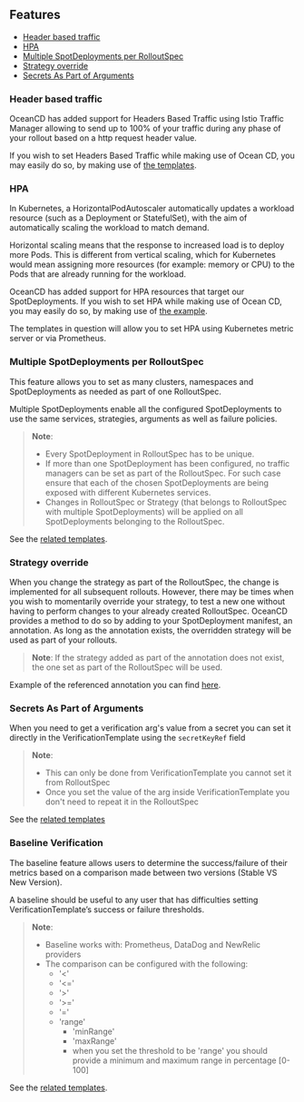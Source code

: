 ## Features

- [Header based traffic](#header-based-traffic)
- [HPA](#hpa)
- [Multiple SpotDeployments per RolloutSpec](#multiple-spotdeployments-per-rolloutspec)
- [Strategy override](#strategy-override)
- [Secrets As Part of Arguments](#secrets-as-part-of-arguments)

### Header based traffic

OceanCD has added support for Headers Based Traffic using Istio Traffic Manager allowing to send up to 100% of your traffic
during any phase of your rollout based on a http request header value.

If you wish to set Headers Based Traffic while making use of Ocean CD, you may easily do so, by making use of [the
templates](./headers_based_traffic).

### HPA

In Kubernetes, a HorizontalPodAutoscaler automatically updates a workload resource (such as a Deployment or StatefulSet),
with the aim of automatically scaling the workload to match demand.

Horizontal scaling means that the response to increased load is to deploy more Pods.
This is different from vertical scaling, which for Kubernetes would mean assigning
more resources (for example: memory or CPU) to the Pods that are already running for the workload.

OceanCD has added support for HPA resources that target our SpotDeployments.
If you wish to set HPA while making use of Ocean CD, you may easily do so, by making use of [the example](./hpa).

The templates in question will allow you to set HPA using Kubernetes metric server or via Prometheus.

### Multiple SpotDeployments per RolloutSpec

This feature allows you to set as many clusters, namespaces and SpotDeployments as needed as part of one RolloutSpec.

Multiple SpotDeployments enable all the configured SpotDeployments to use the same services, strategies, arguments as well as failure policies.

> **Note**:
>
> - Every SpotDeployment in RolloutSpec has to be unique.
> - If more than one SpotDeployment has been configured, no traffic managers can be set as part of the RolloutSpec. For such case ensure that each of the chosen SpotDeployments are being exposed with different Kubernetes services.
> - Changes in RolloutSpec or Strategy (that belongs to RolloutSpec with multiple SpotDeployments) will be applied on all SpotDeployments belonging to the RolloutSpec.

See the [related templates](./multiple_spotdeployments_per_rolloutspec).

### Strategy override

When you change the strategy as part of the RolloutSpec, the change is implemented for all subsequent rollouts.
However, there may be times when you wish to momentarily override your strategy, to test a new one without having to perform changes to your already created RolloutSpec.
OceanCD provides a method to do so by adding to your SpotDeployment manifest, an annotation.
As long as the annotation exists, the overridden strategy will be used as part of your rollouts.

> **Note**:
> If the strategy added as part of the annotation does not exist, the one set as part of the RolloutSpec will be used.

Example of the referenced annotation you can find [here](./strategy_override).

### Secrets As Part of Arguments

When you need to get a verification arg's value from a secret you can set it directly in the VerificationTemplate using
the `secretKeyRef` field

> **Note**:
> 
> - This can only be done from VerificationTemplate you cannot set it from RolloutSpec
> - Once you set the value of the arg inside VerificationTemplate you don't need to repeat it in the RolloutSpec

See the [related templates](./secrets_as_part_of_arguments)

### Baseline Verification

The baseline feature allows users to determine the success/failure of their metrics based on a comparison made between two versions (Stable VS New Version).

A baseline should be useful to any user that has difficulties setting VerificationTemplate’s success or failure thresholds.

> **Note**:
>
> - Baseline works with: Prometheus, DataDog and NewRelic providers
> - The comparison can be configured with the following:
>   - '<'
>   - '<='
>   - '>'
>   - '>='
>   - '='
>   - 'range'
>     - 'minRange'
>     - 'maxRange'
>     - when you set the threshold to be 'range' you should provide a minimum and maximum range in percentage [0-100]

See the [related templates](./baseline).
